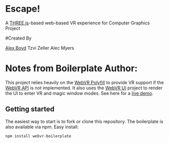 # Escape!

A [THREE.js][three]-based web-based VR experience for Computer Graphics Project


#Created By

[Alex Boyd][alexboyd]
Tzvi Zeller
Alec Myers

[alexboyd]: https://malexanderboyd.github.com


























# Notes from Boilerplate Author: 

This project relies heavily on the [WebVR Polyfill][polyfill] to provide VR
support if the [WebVR API][spec] is not implemented. It also uses the [WebVR
UI][ui] project to render the UI to enter VR and magic window modes. See here
for a [live demo][demo].

[three]: http://threejs.org/
[polyfill]: https://github.com/googlevr/webvr-polyfill
[ui]: https://github.com/googlevr/webvr-ui
[spec]: https://w3c.github.io/webvr/
[demo]: https://borismus.github.io/webvr-boilerplate/


## Getting started

The easiest way to start is to fork or clone this repository. The boilerplate is
also available via npm. Easy install:

    npm install webvr-boilerplate
